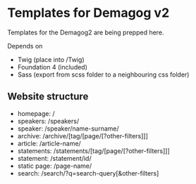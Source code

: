 Templates for Demagog v2
=========

Templates for the Demagog2 are being prepped here.

Depends on 
- Twig (place into /Twig) 
- Foundation 4 (included)
- Sass (export from scss folder to a neighbouring css folder)

## Website structure

- homepage: /
- speakers: /speakers/
- speaker: /speaker/name-surname/
- archive: /archive/[tag/[page/[?other-filters]]]
- article: /article-name/
- statements: /statements/[tag/[page/[?other-filters]]]
- statement: /statement/id/
- static page: /page-name/
- search: /search/?q=search-query[&other-filters]


